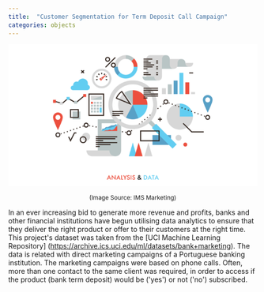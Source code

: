 ```yaml
---
title:  "Customer Segmentation for Term Deposit Call Campaign"
categories: objects
---
```


<div style="text-align: center">
  <img src="https://github.com/darrenwtay/darrenwtay.github.io/blob/master/images/analysis-and-data.png?raw=true">
  <p style="font-size:12px">(Image Source: IMS Marketing)</p>
</div>

In an ever increasing bid to generate more revenue and profits, banks and other financial institutions have begun utilising data analytics to ensure that they deliver the right product or offer to their customers at the right time. This project's dataset was taken from the [UCI Machine Learning Repository] (https://archive.ics.uci.edu/ml/datasets/bank+marketing). The data is related with direct marketing campaigns of a Portuguese banking institution. The marketing campaigns were based on phone calls. Often, more than one contact to the same client was required, in order to access if the product (bank term deposit) would be ('yes') or not ('no') subscribed.
